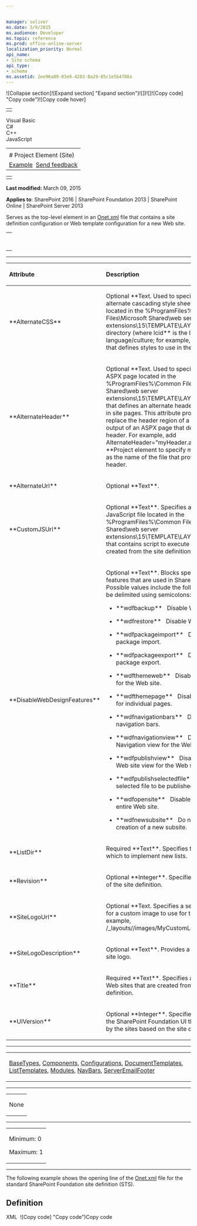 ```yaml
---


manager: soliver
ms.date: 3/9/2015
ms.audience: Developer
ms.topic: reference
ms.prod: office-online-server
localization_priority: Normal
api_name:
- Site schema
api_type:
- schema
ms.assetid: 2ee96a89-03e9-4283-8a29-05c1e5b4788a
---
```


![Collapse
section]![Expand
section] "Expand section")![]()![])![]![]()![Copy
code] "Copy code")![Copy code
hover]
<table>
<tbody>
<tr class="odd">
<td align="left"></td>
</tr>
</tbody>
</table>

Visual Basic  
C\#  
C++  
JavaScript  

<table>
<tbody>
<tr class="odd">
<td align="left"><span id="runningHeaderText"></span></td>
</tr>
<tr class="even">
<td align="left"># Project Element (Site)</td>
</tr>
<tr class="odd">
<td align="left"><a href="#exampleToggle">Example</a>  <span id="headfeedbackarea" class="feedbackhead"><a href="javascript:SubmitFeedback(&#39;docthis@Microsoft.com&#39;,&#39;&#39;,&#39;&#39;,&#39;&#39;,&#39;1.0.18082.1225&#39;,&#39;%0\dThank%20you%20for%20your%20feedback.%20The%20developer%20writing%20teams%20use%20your%20feedback%20to%20improve%20documentation.%20While%20we%20are%20reviewing%20your%20feedback,%20we%20may%20send%20you%20e-mail%20to%20ask%20for%20clarification%20or%20feedback%20on%20a%20solution.%20We%20do%20not%20use%20your%20e-mail%20address%20for%20any%20other%20purpose%20and%20we%20delete%20it%20after%20we%20finish%20our%20review.%0\AFor%20further%20information%20about%20the%20privacy%20policies%20of%20Microsoft,%20please%20see%20http://privacy.microsoft.com/en-us/default.aspx.%0\A%0\d&#39;,&#39;Customer%20feedback&#39;);">Send feedback</a></span></td>
</tr>
</tbody>
</table>

<table>
<colgroup>
<col width="100%" />
</colgroup>
<tbody>
<tr class="odd">
<td align="left"></td>
</tr>
</tbody>
</table>

**Last modified:** March 09, 2015

**Applies to**: SharePoint 2016 | SharePoint Foundation 2013 |
SharePoint Online | SharePoint Server 2013

Serves as the top-level element in an
[Onet.xml](http://msdn.microsoft.com/library/b99d6657-d9ae-4135-a43c-c58cdfcdc6c1(Office.15).aspx)
file that contains a site definition configuration or Web template
configuration for a new Web site.

<span codelanguage="other"></span>
<table>
<colgroup>
<col width="100%" />
</colgroup>
<tbody>
<tr class="odd">
<td align="left"><pre><code><Project
  AlternateCSS = "Text"
  AlternateHeader = "Text"  AlternateUrl = "Text"
  CustomJSUrl = "Text"
  DisableWebDesignFeatures = "Text"
  ListDir = "Text"
  Revision = "Integer"
  SiteLogoUrl = "Text"  SiteLogoDescription = "Text"
  Title = "Text"  UIVersion = "Integer">
</Project></code></pre></td>
</tr>
</tbody>
</table>


-----------------------------------------------------------------------------------------------------------------------------------------------------------------------------------------------

<table>
<colgroup>
<col width="50%" />
<col width="50%" />
</colgroup>
<thead>
<tr class="header">
<th align="left"><p>Attribute</p></th>
<th align="left"><p>Description</p></th>
</tr>
</thead>
<tbody>
<tr class="odd">
<td align="left"><p>**AlternateCSS**</p></td>
<td align="left"><p>Optional **Text</span>. Used to specify the name of an alternate cascading style sheets (CSS) file located in the %ProgramFiles%\Common Files\Microsoft Shared\web server extensions\15\TEMPLATE\LAYOUTS\<span class="placeholder">lcid</span>\STYLES directory (where <span class="placeholder">lcid** is the ID of a language/culture; for example, 1033 for English) that defines styles to use in the configuration.</p></td>
</tr>
<tr class="even">
<td align="left"><p>**AlternateHeader**</p></td>
<td align="left"><p>Optional **Text</span>. Used to specify the name of an ASPX page located in the %ProgramFiles%\Common Files\Microsoft Shared\web server extensions\15\TEMPLATE\LAYOUTS directory that defines an alternate header for the top area in site pages. This attribute provides a means to replace the header region of a page with the output of an ASPX page that defines a different header. For example, add <span class="code">AlternateHeader="myHeader.aspx"</span> to the **Project</span> element to specify <span class="code">myHeader.aspx** as the name of the file that provides an alternate header.</p></td>
</tr>
<tr class="odd">
<td align="left"><p>**AlternateUrl**</p></td>
<td align="left"><p>Optional **Text**.</p></td>
</tr>
<tr class="even">
<td align="left"><p>**CustomJSUrl**</p></td>
<td align="left"><p>Optional **Text**. Specifies a custom JavaScript file located in the %ProgramFiles%\Common Files\Microsoft Shared\web server extensions\15\TEMPLATE\LAYOUTS directory that contains script to execute within a site created from the site definition.</p></td>
</tr>
<tr class="odd">
<td align="left"><p>**DisableWebDesignFeatures**</p></td>
<td align="left"><p>Optional **Text**. Blocks specific editing features that are used in SharePoint Designer. Possible values include the following, which can be delimited using semicolons:</p>
<ul>
<li><p>**wdfbackup**   Disable Web site backup.</p></li>
<li><p>**wdfrestore**   Disable Web site restore.</p></li>
<li><p>**wdfpackageimport**   Disable Web site package import.</p></li>
<li><p>**wdfpackageexport**   Disable Web site package export.</p></li>
<li><p>**wdfthemeweb**   Disable theme support for the Web site.</p></li>
<li><p>**wdfthemepage**   Disable theme support for individual pages.</p></li>
<li><p>**wdfnavigationbars**   Disable support for navigation bars.</p></li>
<li><p>**wdfnavigationview**   Disable the Navigation view for the Web site.</p></li>
<li><p>**wdfpublishview**   Disable the Remote Web site view for the Web site.</p></li>
<li><p>**wdfpublishselectedfile**   Do not allow the selected file to be published.</p></li>
<li><p>**wdfopensite**   Disable access to the entire Web site.</p></li>
<li><p>**wdfnewsubsite**   Do not allow the creation of a new subsite.</p></li>
</ul></td>
</tr>
<tr class="even">
<td align="left"><p>**ListDir**</p></td>
<td align="left"><p>Required **Text**. Specifies the directory in which to implement new lists.</p></td>
</tr>
<tr class="odd">
<td align="left"><p>**Revision**</p></td>
<td align="left"><p>Optional **Integer**. Specifies the build number of the site definition.</p></td>
</tr>
<tr class="even">
<td align="left"><p>**SiteLogoUrl**</p></td>
<td align="left"><p>Optional **Text</span>. Specifies a server-relative URL for a custom image to use for the site logo. For example, <span class="code">/_layouts//images/MyCustomLogo.gif**.</p></td>
</tr>
<tr class="odd">
<td align="left"><p>**SiteLogoDescription**</p></td>
<td align="left"><p>Optional **Text**. Provides a description of the site logo.</p></td>
</tr>
<tr class="even">
<td align="left"><p>**Title**</p></td>
<td align="left"><p>Required **Text**. Specifies a default name for Web sites that are created from the site definition.</p></td>
</tr>
<tr class="odd">
<td align="left"><p>**UIVersion**</p></td>
<td align="left"><p>Optional **Integer**. Specifies the version of the SharePoint Foundation UI that is being used by the sites based on the site definition.</p></td>
</tr>
</tbody>
</table>


---------------------------------------------------------------------------------------------------------------------------------------------------------------------------------------------------

<table>
<colgroup>
<col width="100%" />
</colgroup>
<tbody>
<tr class="odd">
<td align="left"><p><a href="basetypes-element-site.md">BaseTypes</a>, <a href="components-element-site.md">Components</a>, <a href="configurations-element-site.md">Configurations</a>, <a href="documenttemplates-element-site.md">DocumentTemplates</a>, <a href="listtemplates-element-site.md">ListTemplates</a>, <a href="modules-element-site.md">Modules</a>, <a href="navbars-element-site.md">NavBars</a>, <a href="serveremailfooter-element-site.md">ServerEmailFooter</a></p></td>
</tr>
</tbody>
</table>


----------------------------------------------------------------------------------------------------------------------------------------------------------------------------------------------------

<table>
<colgroup>
<col width="100%" />
</colgroup>
<tbody>
<tr class="odd">
<td align="left"><p>None</p></td>
</tr>
</tbody>
</table>


------------------------------------------------------------------------------------------------------------------------------------------------------------------------------------------------

<table>
<colgroup>
<col width="100%" />
</colgroup>
<tbody>
<tr class="odd">
<td align="left"><p>Minimum: 0</p>
<p>Maximum: 1</p></td>
</tr>
</tbody>
</table>


------------------------------------------------------------------------------------------------------------------------------------------------------------------------------------------

The following example shows the opening line of the
[Onet.xml](http://msdn.microsoft.com/library/b99d6657-d9ae-4135-a43c-c58cdfcdc6c1(Office.15).aspx)
file for the standard SharePoint Foundation site definition (<span
class="keyword">STS</span>).

## Definition
XML 
<span class="copyCode" onclick="CopyCode(this)"
onkeypress="CopyCode_CheckKey(this, event)"
onmouseover="ChangeCopyCodeIcon(this)"
onmouseout="ChangeCopyCodeIcon(this)" tabindex="0">![Copy
code] "Copy code")Copy code</span>
    <Project Title="$Resources:onet_TeamWebSite;" Revision="2" ListDir="$Resources:core,lists_Folder;" xmlns:ows="Microsoft SharePoint">








